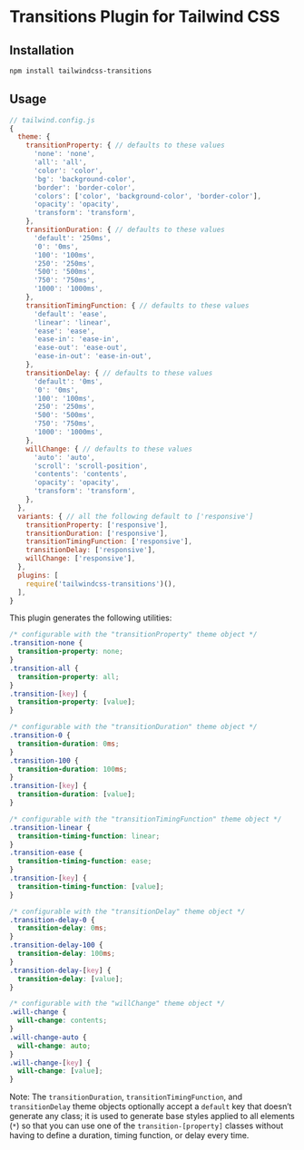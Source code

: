 # Transitions Plugin for Tailwind CSS

## Installation

```bash
npm install tailwindcss-transitions
```

## Usage

```js
// tailwind.config.js
{
  theme: {
    transitionProperty: { // defaults to these values
      'none': 'none',
      'all': 'all',
      'color': 'color',
      'bg': 'background-color',
      'border': 'border-color',
      'colors': ['color', 'background-color', 'border-color'],
      'opacity': 'opacity',
      'transform': 'transform',
    },
    transitionDuration: { // defaults to these values
      'default': '250ms',
      '0': '0ms',
      '100': '100ms',
      '250': '250ms',
      '500': '500ms',
      '750': '750ms',
      '1000': '1000ms',
    },
    transitionTimingFunction: { // defaults to these values
      'default': 'ease',
      'linear': 'linear',
      'ease': 'ease',
      'ease-in': 'ease-in',
      'ease-out': 'ease-out',
      'ease-in-out': 'ease-in-out',
    },
    transitionDelay: { // defaults to these values
      'default': '0ms',
      '0': '0ms',
      '100': '100ms',
      '250': '250ms',
      '500': '500ms',
      '750': '750ms',
      '1000': '1000ms',
    },
    willChange: { // defaults to these values
      'auto': 'auto',
      'scroll': 'scroll-position',
      'contents': 'contents',
      'opacity': 'opacity',
      'transform': 'transform',
    },
  },
  variants: { // all the following default to ['responsive']
    transitionProperty: ['responsive'],
    transitionDuration: ['responsive'],
    transitionTimingFunction: ['responsive'],
    transitionDelay: ['responsive'],
    willChange: ['responsive'],
  },
  plugins: [
    require('tailwindcss-transitions')(),
  ],
}
```

This plugin generates the following utilities:

```css
/* configurable with the "transitionProperty" theme object */
.transition-none {
  transition-property: none;
}
.transition-all {
  transition-property: all;
}
.transition-[key] {
  transition-property: [value];
}

/* configurable with the "transitionDuration" theme object */
.transition-0 {
  transition-duration: 0ms;
}
.transition-100 {
  transition-duration: 100ms;
}
.transition-[key] {
  transition-duration: [value];
}

/* configurable with the "transitionTimingFunction" theme object */
.transition-linear {
  transition-timing-function: linear;
}
.transition-ease {
  transition-timing-function: ease;
}
.transition-[key] {
  transition-timing-function: [value];
}

/* configurable with the "transitionDelay" theme object */
.transition-delay-0 {
  transition-delay: 0ms;
}
.transition-delay-100 {
  transition-delay: 100ms;
}
.transition-delay-[key] {
  transition-delay: [value];
}

/* configurable with the "willChange" theme object */
.will-change {
  will-change: contents;
}
.will-change-auto {
  will-change: auto;
}
.will-change-[key] {
  will-change: [value];
}
```

Note: The `transitionDuration`, `transitionTimingFunction`, and `transitionDelay` theme objects optionally accept a `default` key that doesn’t generate any class; it is used to generate base styles applied to all elements (`*`) so that you can use one of the `transition-[property]` classes without having to define a duration, timing function, or delay every time.
